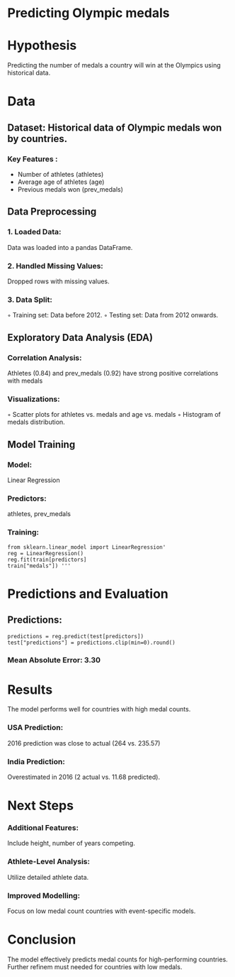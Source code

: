 # **Predicting Olympic medals**
# Hypothesis
Predicting the number of medals a country will win at the Olympics using historical data.
# Data
## Dataset: Historical data of Olympic medals won by countries.
### Key Features :
- Number of athletes (athletes)
- Average age of athletes (age)
- Previous medals won (prev_medals)
## Data Preprocessing
### 1. Loaded Data: 
Data was loaded into a pandas DataFrame.
### 2. Handled Missing Values: 
Dropped rows with missing values.
### 3. Data Split:
◦ Training set: Data before 2012.
◦ Testing set: Data from 2012 onwards.
## Exploratory Data Analysis (EDA)
### Correlation Analysis: 
Athletes (0.84) and prev_medals (0.92) have strong positive correlations with medals
### Visualizations:
◦ Scatter plots for athletes vs.
medals and age vs. medals
◦ Histogram of medals distribution.
## Model Training
### Model: 
Linear Regression
### Predictors: 
athletes, prev_medals
### Training:
    from sklearn.linear_model import LinearRegression'
    reg = LinearRegression()
    reg.fit(train[predictors]
    train["medals"]) '''
# Predictions and Evaluation
## Predictions:
    predictions = reg.predict(test[predictors])
    test["predictions"] = predictions.clip(min=0).round()
### Mean Absolute Error: 3.30
# Results
The model performs well for countries with high medal counts.
### USA Prediction: 
2016 prediction was close to actual (264 vs. 235.57)
### India Prediction: 
Overestimated in 2016 (2 actual vs. 11.68 predicted).
# Next Steps
### Additional Features: 
Include height, number of years competing.
### Athlete-Level Analysis: 
Utilize detailed athlete data.
### Improved Modelling: 
Focus on low medal count countries with event-specific models.
# Conclusion
The model effectively predicts medal counts for high-performing countries. Further refinem must needed for countries with low medals. 
